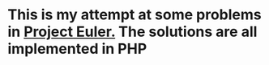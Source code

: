 # This is my attempt at some problems in [Project Euler.](https://projecteuler.net) The solutions are all implemented in PHP